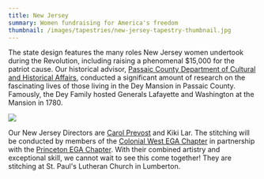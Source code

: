 ```yaml
---
title: New Jersey
summary: Women fundraising for America's freedom
thumbnail: /images/tapestries/new-jersey-tapestry-thumbnail.jpg
---
```


The state design features the many roles New Jersey women undertook during the Revolution, including raising a phenomenal $15,000 for the patriot cause. Our historical advisor, [Passaic County Department of Cultural and Historical Affairs](/team/historical-partners/#dcha), conducted a significant amount of research on the fascinating lives of those living in the Dey Mansion in Passaic County. Famously, the Dey Family hosted Generals Lafayette and Washington at the Mansion in 1780.

![](/images/tapestries/new-jersey-tapestry-main.jpg)

Our New Jersey Directors are [Carol Prevost](/team/state-directors/#carol-prevost) and Kiki Lar. The stitching will be conducted by members of the [Colonial West EGA Chapter](/team/stitchers/#colonial-west) in partnership with the [Princeton EGA Chapter](/team/stitchers/#princeton). With their combined artistry and exceptional skill, we cannot wait to see this come together! They are stitching at St. Paul's Lutheran Church in Lumberton.

